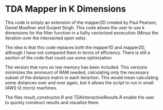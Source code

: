 # TDA Mapper in K Dimensions
This code is simply an extension of the mapper2D created by Paul Pearson, Daniel Muellner and Gurjeet Singh. This code allows the user to use
k dimensions for the filter function in a fullty vectorized excecution (Minus the iteration over the intersected open sets).

The idea is that this code replaces both the mapper1D and mapper2D, although I have not compared them in terms of efficiency. There is still 
a section of the code that could use some optimization 

The version that runs on low memory has been included. This versions minimizes the ammount of RAM needed, calculating only the 
necessary subset of the distance matrix in each iterartion. This would mean calculating some distances over and over again, but it 
allows the script to run in small (AWS t2.micro) machines.

The files *result_constructor.R* and *TDAInteractiveResults.R* enable the user
to quickly construct results and visualize them.


